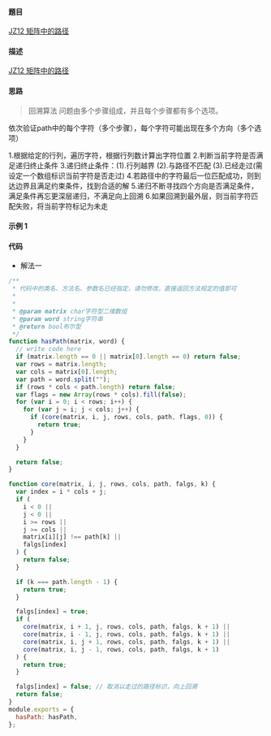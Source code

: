 #### 題目

[JZ12 矩阵中的路径](https://www.nowcoder.com/practice/2a49359695a544b8939c77358d29b7e6?tpId=13&tqId=1517966&ru=/practice/2a49359695a544b8939c77358d29b7e6&qru=/ta/coding-interviews/question-ranking)

#### 描述

[JZ12 矩阵中的路径](https://www.nowcoder.com/practice/2a49359695a544b8939c77358d29b7e6?tpId=13&tqId=1517966&ru=/practice/2a49359695a544b8939c77358d29b7e6&qru=/ta/coding-interviews/question-ranking)

#### 思路
> 回溯算法 问题由多个步骤组成，并且每个步骤都有多个选项。

依次验证path中的每个字符（多个步骤），每个字符可能出现在多个方向（多个选项）

1.根据给定的行列，遍历字符，根据行列数计算出字符位置
2.判断当前字符是否满足递归终止条件
3.递归终止条件：(1).行列越界 (2).与路径不匹配 (3).已经走过(需设定一个数组标识当前字符是否走过)
4.若路径中的字符最后一位匹配成功，则到达边界且满足约束条件，找到合适的解
5.递归不断寻找四个方向是否满足条件，满足条件再忘更深层递归，不满足向上回溯
6.如果回溯到最外层，则当前字符匹配失败，将当前字符标记为未走
#### 示例 1

#### 代码

- 解法一

```js
/**
 * 代码中的类名、方法名、参数名已经指定，请勿修改，直接返回方法规定的值即可
 *
 *
 * @param matrix char字符型二维数组
 * @param word string字符串
 * @return bool布尔型
 */
function hasPath(matrix, word) {
  // write code here
  if (matrix.length == 0 || matrix[0].length == 0) return false;
  var rows = matrix.length;
  var cols = matrix[0].length;
  var path = word.split("");
  if (rows * cols < path.length) return false;
  var flags = new Array(rows * cols).fill(false);
  for (var i = 0; i < rows; i++) {
    for (var j = i; j < cols; j++) {
      if (core(matrix, i, j, rows, cols, path, flags, 0)) {
        return true;
      }
    }
  }

  return false;
}

function core(matrix, i, j, rows, cols, path, falgs, k) {
  var index = i * cols + j;
  if (
    i < 0 ||
    j < 0 ||
    i >= rows ||
    j >= cols ||
    matrix[i][j] !== path[k] ||
    falgs[index]
  ) {
    return false;
  }

  if (k === path.length - 1) {
    return true;
  }

  falgs[index] = true;
  if (
    core(matrix, i + 1, j, rows, cols, path, falgs, k + 1) ||
    core(matrix, i - 1, j, rows, cols, path, falgs, k + 1) ||
    core(matrix, i, j + 1, rows, cols, path, falgs, k + 1) ||
    core(matrix, i, j - 1, rows, cols, path, falgs, k + 1)
  ) {
    return true;
  }

  falgs[index] = false; // 取消以走过的路径标识，向上回溯
  return false;
}
module.exports = {
  hasPath: hasPath,
};
```
